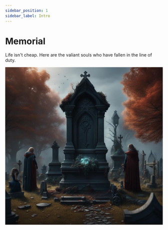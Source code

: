 ```yaml
---
sidebar_position: 1
sidebar_label: Intro
---
```


# Memorial

Life isn't cheap.
Here are the valiant souls who have fallen in the line of duty.

![Grave](/img/grave.jpg)
